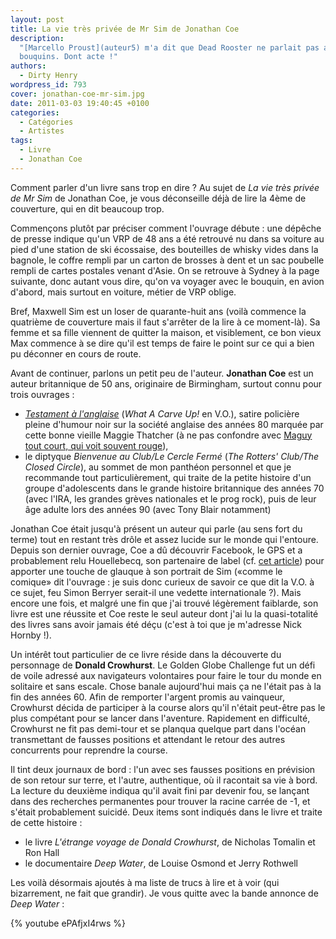 ```yaml
---
layout: post
title: La vie très privée de Mr Sim de Jonathan Coe
description:
  "[Marcello Proust](auteur5) m'a dit que Dead Rooster ne parlait pas assez de
  bouquins. Dont acte !"
authors:
  - Dirty Henry
wordpress_id: 793
cover: jonathan-coe-mr-sim.jpg
date: 2011-03-03 19:40:45 +0100
categories:
  - Catégories
  - Artistes
tags:
  - Livre
  - Jonathan Coe
---
```


Comment parler d'un livre sans trop en dire ? Au sujet de _La vie très privée de
Mr Sim_ de Jonathan Coe, je vous déconseille déjà de lire la 4ème de couverture,
qui en dit beaucoup trop.

Commençons plutôt par préciser comment l'ouvrage débute : une dépêche de presse
indique qu'un VRP de 48 ans a été retrouvé nu dans sa voiture au pied d'une
station de ski écossaise, des bouteilles de whisky vides dans la bagnole, le
coffre rempli par un carton de brosses à dent et un sac poubelle rempli de
cartes postales venant d'Asie. On se retrouve à Sydney à la page suivante, donc
autant vous dire, qu'on va voyager avec le bouquin, en avion d'abord, mais
surtout en voiture, métier de VRP oblige.

Bref, Maxwell Sim est un loser de quarante-huit ans (voilà commence la quatrième
de couverture mais il faut s'arrêter de la lire à ce moment-là). Sa femme et sa
fille viennent de quitter la maison, et visiblement, ce bon vieux Max commence à
se dire qu'il est temps de faire le point sur ce qui a bien pu déconner en cours
de route.

Avant de continuer, parlons un petit peu de l'auteur. **Jonathan Coe** est un
auteur britannique de 50 ans, originaire de Birmingham, surtout connu pour trois
ouvrages :

- [_Testament à l'anglaise_](http://fr.wikipedia.org/wiki/Testament_%C3%A0_l'anglaise)
  (_What A Carve Up!_ en V.O.), satire policière pleine d'humour noir sur la
  société anglaise des années 80 marquée par cette bonne vieille Maggie Thatcher
  (à ne pas confondre avec
  [Maguy tout court, qui voit souvent rouge](http://www.dailymotion.com/video/x383g_maguy_music)),
- le diptyque _Bienvenue au Club/Le Cercle Fermé_ (_The Rotters' Club/The Closed
  Circle_), au sommet de mon panthéon personnel et que je recommande tout
  particulièrement, qui traite de la petite histoire d'un groupe d'adolescents
  dans le grande histoire britannique des années 70 (avec l'IRA, les grandes
  grèves nationales et le prog rock), puis de leur âge adulte lors des années 90
  (avec Tony Blair notamment)

Jonathan Coe était jusqu'à présent un auteur qui parle (au sens fort du terme)
tout en restant très drôle et assez lucide sur le monde qui l'entoure. Depuis
son dernier ouvrage, Coe a dû découvrir Facebook, le GPS et a probablement relu
Houellebecq, son partenaire de label (cf. [cet article](223)) pour apporter une
touche de glauque à son portrait de Sim («comme le comique» dit l'ouvrage : je
suis donc curieux de savoir ce que dit la V.O. à ce sujet, feu Simon Berryer
serait-il une vedette internationale ?). Mais encore une fois, et malgré une fin
que j'ai trouvé légèrement faiblarde, son livre est une réussite et Coe reste le
seul auteur dont j'ai lu la quasi-totalité des livres sans avoir jamais été déçu
(c'est à toi que je m'adresse Nick Hornby !).

Un intérêt tout particulier de ce livre réside dans la découverte du personnage
de **Donald Crowhurst**. Le Golden Globe Challenge fut un défi de voile adressé
aux navigateurs volontaires pour faire le tour du monde en solitaire et sans
escale. Chose banale aujourd'hui mais ça ne l'était pas à la fin des années 60.
Afin de remporter l'argent promis au vainqueur, Crowhurst décida de participer à
la course alors qu'il n'était peut-être pas le plus compétant pour se lancer
dans l'aventure. Rapidement en difficulté, Crowhurst ne fit pas demi-tour et se
planqua quelque part dans l'océan transmettant de fausses positions et attendant
le retour des autres concurrents pour reprendre la course.

Il tint deux journaux de bord : l'un avec ses fausses positions en prévision de
son retour sur terre, et l'autre, authentique, où il racontait sa vie à bord. La
lecture du deuxième indiqua qu'il avait fini par devenir fou, se lançant dans
des recherches permanentes pour trouver la racine carrée de -1, et s'était
probablement suicidé. Deux items sont indiqués dans le livre et traite de cette
histoire :

- le livre _L'étrange voyage de Donald Crowhurst_, de Nicholas Tomalin et Ron
  Hall
- le documentaire _Deep Water_, de Louise Osmond et Jerry Rothwell

Les voilà désormais ajoutés à ma liste de trucs à lire et à voir (qui
bizarrement, ne fait que grandir). Je vous quitte avec la bande annonce de _Deep
Water_ :

{% youtube ePAfjxI4rws %}
